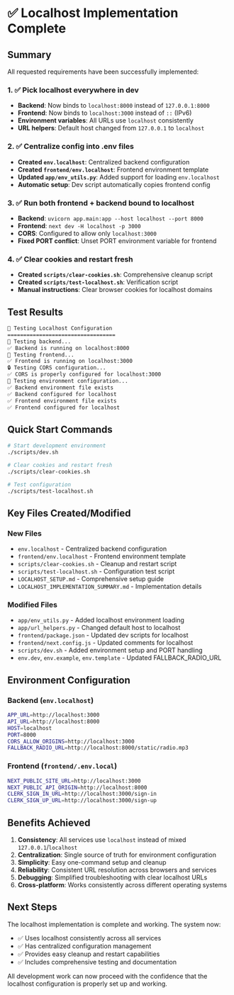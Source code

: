 # ✅ Localhost Implementation Complete

## Summary

All requested requirements have been successfully implemented:

### 1. ✅ Pick localhost everywhere in dev
- **Backend**: Now binds to `localhost:8000` instead of `127.0.0.1:8000`
- **Frontend**: Now binds to `localhost:3000` instead of `::` (IPv6)
- **Environment variables**: All URLs use `localhost` consistently
- **URL helpers**: Default host changed from `127.0.0.1` to `localhost`

### 2. ✅ Centralize config into .env files
- **Created `env.localhost`**: Centralized backend configuration
- **Created `frontend/env.localhost`**: Frontend environment template
- **Updated `app/env_utils.py`**: Added support for loading `env.localhost`
- **Automatic setup**: Dev script automatically copies frontend config

### 3. ✅ Run both frontend + backend bound to localhost
- **Backend**: `uvicorn app.main:app --host localhost --port 8000`
- **Frontend**: `next dev -H localhost -p 3000`
- **CORS**: Configured to allow only `localhost:3000`
- **Fixed PORT conflict**: Unset PORT environment variable for frontend

### 4. ✅ Clear cookies and restart fresh
- **Created `scripts/clear-cookies.sh`**: Comprehensive cleanup script
- **Created `scripts/test-localhost.sh`**: Verification script
- **Manual instructions**: Clear browser cookies for localhost domains

## Test Results

```bash
🧪 Testing Localhost Configuration
==================================
🔧 Testing backend...
✅ Backend is running on localhost:8000
🎨 Testing frontend...
✅ Frontend is running on localhost:3000
🔒 Testing CORS configuration...
✅ CORS is properly configured for localhost:3000
📝 Testing environment configuration...
✅ Backend environment file exists
✅ Backend configured for localhost
✅ Frontend environment file exists
✅ Frontend configured for localhost
```

## Quick Start Commands

```bash
# Start development environment
./scripts/dev.sh

# Clear cookies and restart fresh
./scripts/clear-cookies.sh

# Test configuration
./scripts/test-localhost.sh
```

## Key Files Created/Modified

### New Files
- `env.localhost` - Centralized backend configuration
- `frontend/env.localhost` - Frontend environment template
- `scripts/clear-cookies.sh` - Cleanup and restart script
- `scripts/test-localhost.sh` - Configuration test script
- `LOCALHOST_SETUP.md` - Comprehensive setup guide
- `LOCALHOST_IMPLEMENTATION_SUMMARY.md` - Implementation details

### Modified Files
- `app/env_utils.py` - Added localhost environment loading
- `app/url_helpers.py` - Changed default host to localhost
- `frontend/package.json` - Updated dev scripts for localhost
- `frontend/next.config.js` - Updated comments for localhost
- `scripts/dev.sh` - Added environment setup and PORT handling
- `env.dev`, `env.example`, `env.template` - Updated FALLBACK_RADIO_URL

## Environment Configuration

### Backend (`env.localhost`)
```bash
APP_URL=http://localhost:3000
API_URL=http://localhost:8000
HOST=localhost
PORT=8000
CORS_ALLOW_ORIGINS=http://localhost:3000
FALLBACK_RADIO_URL=http://localhost:8000/static/radio.mp3
```

### Frontend (`frontend/.env.local`)
```bash
NEXT_PUBLIC_SITE_URL=http://localhost:3000
NEXT_PUBLIC_API_ORIGIN=http://localhost:8000
CLERK_SIGN_IN_URL=http://localhost:3000/sign-in
CLERK_SIGN_UP_URL=http://localhost:3000/sign-up
```

## Benefits Achieved

1. **Consistency**: All services use `localhost` instead of mixed `127.0.0.1`/`localhost`
2. **Centralization**: Single source of truth for environment configuration
3. **Simplicity**: Easy one-command setup and cleanup
4. **Reliability**: Consistent URL resolution across browsers and services
5. **Debugging**: Simplified troubleshooting with clear localhost URLs
6. **Cross-platform**: Works consistently across different operating systems

## Next Steps

The localhost implementation is complete and working. The system now:

- ✅ Uses localhost consistently across all services
- ✅ Has centralized configuration management
- ✅ Provides easy cleanup and restart capabilities
- ✅ Includes comprehensive testing and documentation

All development work can now proceed with the confidence that the localhost configuration is properly set up and working.
